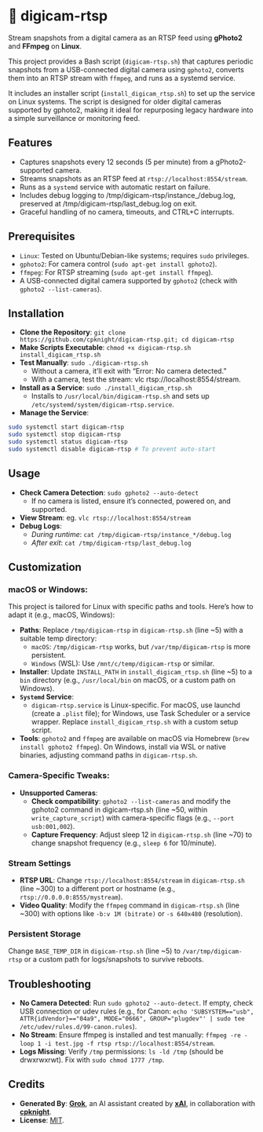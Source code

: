 # :camera_flash: digicam-rtsp

Stream snapshots from a digital camera as an RTSP feed using **gPhoto2** and **FFmpeg** on **Linux**.

This project provides a Bash script (`digicam-rtsp.sh`) that captures periodic snapshots from a USB-connected digital camera using `gphoto2`, converts them into an RTSP stream with `ffmpeg`, and runs as a systemd service. 

It includes an installer script (`install_digicam_rtsp.sh`) to set up the service on Linux systems. The script is designed for older digital cameras supported by gphoto2, making it ideal for repurposing legacy hardware into a simple surveillance or monitoring feed.

## Features

- Captures snapshots every 12 seconds (5 per minute) from a gPhoto2-supported camera.
- Streams snapshots as an RTSP feed at `rtsp://localhost:8554/stream`.
- Runs as a `systemd` service with automatic restart on failure.
- Includes debug logging to /tmp/digicam-rtsp/instance_<random>/debug.log, preserved at /tmp/digicam-rtsp/last_debug.log on exit.
- Graceful handling of no camera, timeouts, and CTRL+C interrupts.

## Prerequisites

- `Linux`: Tested on Ubuntu/Debian-like systems; requires `sudo` privileges.
- `gphoto2`: For camera control (`sudo apt-get install gphoto2`).
- `ffmpeg`: For RTSP streaming (`sudo apt-get install ffmpeg`).
- A USB-connected digital camera supported by `gphoto2` (check with `gphoto2 --list-cameras`).

## Installation

- **Clone the Repository**: `git clone https://github.com/cpknight/digicam-rtsp.git; cd digicam-rtsp`
- **Make Scripts Executable**: `chmod +x digicam-rtsp.sh install_digicam_rtsp.sh`
- **Test Manually**: `sudo ./digicam-rtsp.sh`
  - Without a camera, it’ll exit with “Error: No camera detected.”
  - With a camera, test the stream: vlc rtsp://localhost:8554/stream.
- **Install as a Service**: `sudo ./install_digicam_rtsp.sh`
  - Installs to `/usr/local/bin/digicam-rtsp.sh` and sets up `/etc/systemd/system/digicam-rtsp.service`.
- **Manage the Service**: 
```bash
sudo systemctl start digicam-rtsp 
sudo systemctl stop digicam-rtsp 
sudo systemctl status digicam-rtsp 
sudo systemctl disable digicam-rtsp # To prevent auto-start
```

## Usage

- **Check Camera Detection**: `sudo gphoto2 --auto-detect`
  - If no camera is listed, ensure it’s connected, powered on, and supported.
- **View Stream**: eg. `vlc rtsp://localhost:8554/stream`
- **Debug Logs**:
  - _During runtime_: `cat /tmp/digicam-rtsp/instance_*/debug.log`
  - _After exit_: `cat /tmp/digicam-rtsp/last_debug.log`

## Customization

### macOS or Windows:

This project is tailored for Linux with specific paths and tools. Here’s how to adapt it (e.g., macOS, Windows):

- **Paths**: Replace `/tmp/digicam-rtsp` in `digicam-rtsp.sh` (line ~5) with a suitable temp directory:
  - `macOS`: `/tmp/digicam-rtsp` works, but `/var/tmp/digicam-rtsp` is more persistent.
  - `Windows` (WSL): Use `/mnt/c/temp/digicam-rtsp` or similar.
- **Installer**: Update `INSTALL_PATH` in `install_digicam_rtsp.sh` (line ~5) to a `bin` directory (e.g., `/usr/local/bin` on macOS, or a custom path on Windows).
- **`Systemd` Service**:
  - `digicam-rtsp.service` is Linux-specific. For macOS, use launchd (create a `.plist` file); for Windows, use Task Scheduler or a service wrapper. Replace `install_digicam_rtsp.sh` with a custom setup script.
- **Tools**: `gphoto2` and `ffmpeg` are available on macOS via Homebrew (`brew install gphoto2 ffmpeg`). On Windows, install via WSL or native binaries, adjusting command paths in `digicam-rtsp.sh`.

### Camera-Specific Tweaks:

- **Unsupported Cameras**:
  - **Check compatibility**: `gphoto2 --list-cameras` and modify the gphoto2 command in digicam-rtsp.sh (line ~50, within `write_capture_script`) with camera-specific flags (e.g., `--port usb:001,002`).
  - **Capture Frequency**: Adjust sleep 12 in `digicam-rtsp.sh` (line ~70) to change snapshot frequency (e.g., `sleep 6` for 10/minute).

### Stream Settings

- **RTSP URL**: Change `rtsp://localhost:8554/stream` in `digicam-rtsp.sh` (line ~300) to a different port or hostname (e.g., `rtsp://0.0.0.0:8555/mystream`).
- **Video Quality**: Modify the `ffmpeg` command in `digicam-rtsp.sh` (line ~300) with options like `-b:v 1M (bitrate)` or `-s 640x480` (resolution).

### Persistent Storage

Change `BASE_TEMP_DIR` in `digicam-rtsp.sh` (line ~5) to `/var/tmp/digicam-rtsp` or a custom path for logs/snapshots to survive reboots.

## Troubleshooting

- **No Camera Detected**: Run `sudo gphoto2 --auto-detect`. If empty, check USB connection or udev rules (e.g., for Canon: `echo 'SUBSYSTEM=="usb", ATTR{idVendor}=="04a9", MODE="0666", GROUP="plugdev"' | sudo tee /etc/udev/rules.d/99-canon.rules`).
- **No Stream**: Ensure ffmpeg is installed and test manually: `ffmpeg -re -loop 1 -i test.jpg -f rtsp rtsp://localhost:8554/stream`.
- **Logs Missing**: Verify `/tmp` permissions: `ls -ld /tmp` (should be drwxrwxrwt). Fix with `sudo chmod 1777 /tmp`.

## Credits

- **Generated By**: [**Grok**](https://grok.com), an AI assistant created by [**xAI**](https://x.ai), in collaboration with [**cpknight**](https://github.com/cpknight).
- **License**: [MIT](LICENSE).
